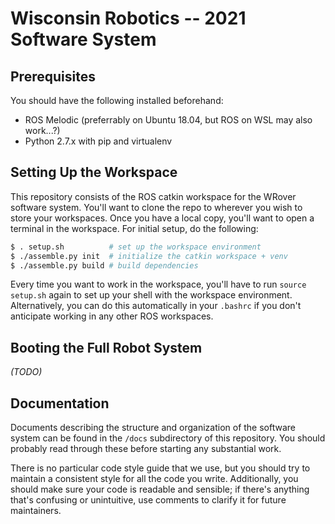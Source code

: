 # Wisconsin Robotics -- 2021 Software System

## Prerequisites

You should have the following installed beforehand:

* ROS Melodic (preferrably on Ubuntu 18.04, but ROS on WSL may also work...?)
* Python 2.7.x with pip and virtualenv

## Setting Up the Workspace

This repository consists of the ROS catkin workspace for the WRover software system.
You'll want to clone the repo to wherever you wish to store your workspaces.
Once you have a local copy, you'll want to open a terminal in the workspace.
For initial setup, do the following:


```sh
$ . setup.sh          # set up the workspace environment
$ ./assemble.py init  # initialize the catkin workspace + venv
$ ./assemble.py build # build dependencies
```
Every time you want to work in the workspace, you'll have to run `source setup.sh` again to set up your shell with the workspace environment. Alternatively, you can do this automatically in your `.bashrc` if you don't anticipate working in any other ROS workspaces.

## Booting the Full Robot System

*(TODO)*

## Documentation

Documents describing the structure and organization of the software system can be found in the `/docs` subdirectory of this repository.
You should probably read through these before starting any substantial work.

There is no particular code style guide that we use, but you should try to maintain a consistent style for all the code you write. Additionally, you should make sure your code is readable and sensible; if there's anything that's confusing or unintuitive, use comments to clarify it for future maintainers.
